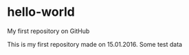 # hello-world
My first repository on GitHub

This is my first repository made on 15.01.2016.
Some test data
